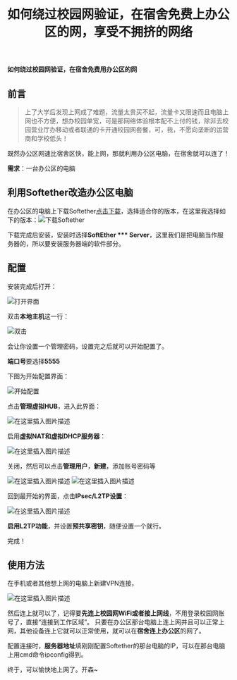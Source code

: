 ﻿---
slug: campus-netbypass
title: 如何绕过校园网验证，在宿舍免费上办公区的网，享受不拥挤的网络
authors: cxOrz
tags: [tech]
---

**如何绕过校园网验证，在宿舍免费用办公区的网**

## 前言

> 上了大学后发现上网成了难题，流量太贵买不起，流量卡又限速而且电脑上网也不方便，想办校园单宽，可是那网络体验根本配不上付的钱，除非去校园营业厅办移动或者联通的卡开通校园网套餐，可，我，不愿向垄断的运营商和学校低头！

既然办公区网速比宿舍区快，能上网，那就利用办公区电脑，在宿舍就可以连了！

<!--truncate-->

**需求**：一台办公区的电脑

## 利用Softether改造办公区电脑

在办公区的电脑上下载Softether[点击下载](https://www.softether-download.com/cn.aspx?product=softether)，选择适合你的版本，在这里我选择如下的版本：![下载Softether](./softether-download.png)

下载完成后安装，安装时选择**SoftEther *** Server**，这里我们是把电脑当作服务器的，所以要安装服务器端的软件部分。

## 配置

安装完成后打开：

![打开界面](./softether-opened.png)

双击**本地主机**这一行：

![双击](./softether-localhost.png)

会让你设置一个管理密码，设置完之后就可以开始配置了。

**端口号**要选择**5555**

下图为开始配置界面：

![开始配置](./softether-config1.png)

点击**管理虚拟HUB**，进入此界面：

![在这里插入图片描述](./softether-config2.png)

启用**虚拟NAT和虚拟DHCP服务器**：

![在这里插入图片描述](./softether-config3.png)

关闭，然后可以点击**管理用户**，**新建**，添加账号密码等

![在这里插入图片描述](./softether-config4.png)
![在这里插入图片描述](./softether-config5.png)

回到最开始的界面，点击**IPsec/L2TP设置**：

![在这里插入图片描述](./softether-conifg6.png)

**启用L2TP功能**，并设置**预共享密钥**，随便设置一个就行。

完成！

## 使用方法

在手机或者其他想上网的电脑上新建VPN连接，

![在这里插入图片描述](./windows-vpn.png)

然后连上就可以了，记得要**先连上校园网WiFi或者接上网线**，不用登录校园网账号了，直接“连接到工作区域”。
只要在办公区那台电脑上连上网并且可以正常上网，其他设备连上它就可以正常使用，就可以在**宿舍连上办公区**的网了。

配置连接时，**服务器地址**填刚刚配置Softether的那台电脑的IP，可以在那台电脑上用cmd命令ipconfig得到。

终于，可以愉快地上网了。开森~
